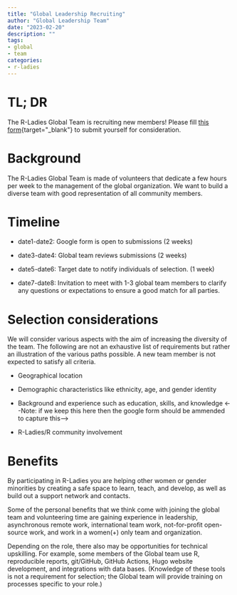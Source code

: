 ```yaml
---
title: "Global Leadership Recruiting"
author: "Global Leadership Team"
date: "2023-02-20"
description: ""
tags: 
- global
- team
categories:
- r-ladies
---
```


# TL; DR

The R-Ladies Global Team is recruiting new members! Please fill [this form](https://docs.google.com/forms/d/1OZB6eVrsocvRyqD-ec5ui69SfXuOR8AZ_L-33B2d5yM/edit?pli=1){target="_blank"}
to submit yourself for consideration.

# Background

The R-Ladies Global Team is made of volunteers that dedicate a few hours per week
to the management of the global organization. We want to build a diverse team with
good representation of all community members. 

# Timeline

* date1-date2: Google form is open to submissions (2 weeks)

* date3-date4: Global team reviews submissions (2 weeks)

* date5-date6: Target date to notify individuals of selection. (1 week)

* date7-date8: Invitation to meet with 1-3 global team members to clarify any questions
or expectations to ensure a good match for all parties.

# Selection considerations

We will consider various aspects with the aim of increasing the diversity of the
team. The following are not an exhaustive list of requirements but rather
an illustration of the various paths possible. A new team member is not expected to
satisfy all criteria.

* Geographical location

* Demographic characteristics like ethnicity, age, and gender identity

* Background and experience such as education, skills, and knowledge 
<--Note: if we keep this here then the google form should be ammended to capture this-->

* R-Ladies/R community involvement

# Benefits

By participating in R-Ladies you are helping other women or gender minorities
by creating a safe space to learn, teach, and develop, as well as build out a 
support network and contacts. 

Some of the personal benefits that we think come with joining the global team
and volunteering time are gaining experience in leadership, asynchronous remote
work, international team work, not-for-profit open-source work, and work in a 
women(+) only team and organization.

Depending on the role, there also may be opportunities for technical upskilling. 
For example, some members of the Global team use R, reproducible reports, git/GitHub, 
GitHub Actions, Hugo website development, and integrations with data bases. 
(Knowledge of these tools is not a requirement for selection; the Global team
will provide training on processes specific to your role.)  



